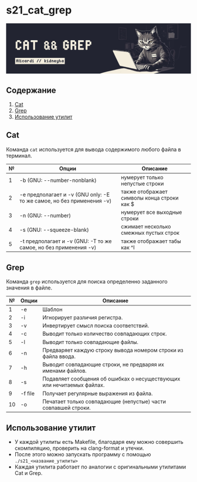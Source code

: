 # s21_cat_grep

![Cat&&Grep](/img/cat&&grep.png)

## Содержание

1. [Cat](#Cat)
2. [Grep](#Grep)
3. [Использование утилит](#Использование-утилит)

## Cat

Команда `cat` используется для вывода содержимого любого файла в терминал. 

| № | Опции | Описание |
| --- | --- | --- |
| 1 | -b (GNU: --number-nonblank) | нумерует только непустые строки
| 2 | -e предполагает и -v (GNU only: -E то же самое, но без применения -v) | также отображает символы конца строки как $ |
| 3 | -n (GNU: --number) | нумерует все выходные строки | 
| 4 | -s (GNU: --squeeze-blank) | сжимает несколько смежных пустых строк |
| 5 | -t предполагает и -v (GNU: -T то же самое, но без применения -v) | также отображает табы как ^I |

## Grep

Команда `grep` используется для поиска определенно заданного значения в файле.

| № | Опции | Описаниe |
| --- | --- | --- |
| 1 | -e | Шаблон | 
| 2 | -i | Игнорирует различия регистра. |
| 3 | -v | Инвертирует смысл поиска соответствий. |
| 4 | -c | Выводит только количество совпадающих строк. | 
| 5 | -l | Выводит только совпадающие файлы. | 
| 6 | -n | Предваряет каждую строку вывода номером строки из файла ввода. |
| 7 | -h | Выводит совпадающие строки, не предваряя их именами файлов. |
| 8 | -s | Подавляет сообщения об ошибках о несуществующих или нечитаемых файлах. |
| 9 | -f file | Получает регулярные выражения из файла. | 
| 10 | -o | Печатает только совпадающие (непустые) части совпавшей строки. | 

## Использование утилит

- У каждой утилиты есть Makefile, благодаря ему можно совершить скомпиляцию, проверить на clang-format и утечки.
- После этого можно запускать программу с помощью `./s21_<название_утилиты>`
- Каждая утилита работает по аналогии с оригинальными утилитами Cat и Grep. 
